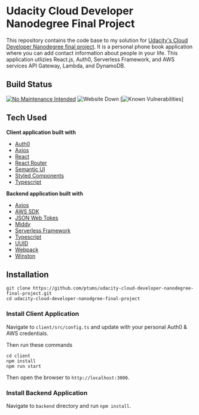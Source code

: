 # Udacity Cloud Developer Nanodegree Final Project

This repository contains the code base to my solution for [Udacity's Cloud Developer Nanodegree final project](https://www.udacity.com/course/cloud-developer-nanodegree--nd9990). It is a personal phone book application where you can add contact information about people in your life. This application utlizies React.js, Auth0, Serverless Framework, and AWS services API Gateway, Lambda, and DynamoDB.

## Build Status

[![No Maintenance Intended](http://unmaintained.tech/badge.svg)](http://unmaintained.tech/)
![Website Down](https://camo.githubusercontent.com/3202fdb5566d5e0cef4ae932e4756973a1b6d3b9/68747470733a2f2f696d672e736869656c64732e696f2f776562736974652d75702d646f776e2d677265656e2d7265642f687474702f6d7966616b65776562736974657468617473686f756c646e6f7465786973742e61742e6c656173742e692e686f70652e737667)
[![Known Vulnerabilities](https://snyk.io/test/github/ptums/udacity-cloud-developer-nanodegree-final-project/badge.svg)]



## Tech Used

**Client application built with**
* [Auth0](https://auth0.com/)
* [Axios](https://www.npmjs.com/package/axios)
* [React](https://reactjs.org/)
* [React Router](https://reactrouter.com/)
* [Semantic UI](https://semantic-ui.com/)
* [Styled Components](https://styled-components.com/)
* [Typescript](https://www.typescriptlang.org/)

**Backend application built with**
* [Axios](https://www.npmjs.com/package/axios)
* [AWS SDK](https://aws.amazon.com/sdk-for-node-js/)
* [JSON Web Tokes](https://jwt.io/)
* [Middy](https://github.com/middyjs/middy)
* [Serverless Framework](https://www.serverless.com/)
* [Typescript](https://www.typescriptlang.org/)
* [UUID](https://www.uuidgenerator.net/)
* [Webpack](https://webpack.js.org/)
* [Winston](https://www.npmjs.com/package/winston)


## Installation

```
git clone https://github.com/ptums/udacity-cloud-developer-nanodegree-final-project.git
cd udacity-cloud-developer-nanodgree-final-project
```

### Install Client Application

Navigate to ```client/src/config.ts``` and update with your personal Auth0 & AWS credentials.

Then run these commands 

```
cd client
npm install
npm run start
```

Then open the browser to ```http://localhost:3000```.

### Install Backend Application

Navigate to ```backend``` directory and run ```npm install```. 


